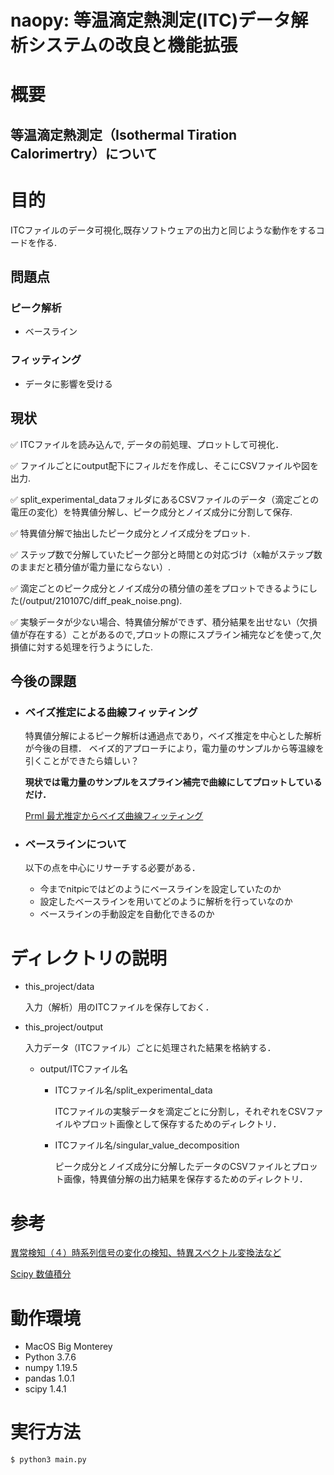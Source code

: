 # naopy: 等温滴定熱測定(ITC)データ解析システムの改良と機能拡張
# 概要
## 等温滴定熱測定（Isothermal Tiration Calorimertry）について

# 目的
ITCファイルのデータ可視化,既存ソフトウェアの出力と同じような動作をするコードを作る.
## 問題点
### ピーク解析
- ベースライン
### フィッティング
- データに影響を受ける

## 現状
✅ ITCファイルを読み込んで, データの前処理、プロットして可視化．

✅ ファイルごとにoutput配下にフィルだを作成し、そこにCSVファイルや図を出力.
   
✅ split_experimental_dataフォルダにあるCSVファイルのデータ（滴定ごとの電圧の変化）を特異値分解し、ピーク成分とノイズ成分に分割して保存.

✅ 特異値分解で抽出したピーク成分とノイズ成分をプロット.
   
✅ ステップ数で分解していたピーク部分と時間との対応づけ（x軸がステップ数のままだと積分値が電力量にならない）.

✅ 滴定ごとのピーク成分とノイズ成分の積分値の差をプロットできるようにした(/output/210107C/diff_peak_noise.png).

✅ 実験データが少ない場合、特異値分解ができず、積分結果を出せない（欠損値が存在する）ことがあるので,プロットの際にスプライン補完などを使って,欠損値に対する処理を行うようにした.

## 今後の課題
- ### ベイズ推定による曲線フィッティング
  特異値分解によるピーク解析は通過点であり，ベイズ推定を中心とした解析が今後の目標．
  ベイズ的アプローチにより，電力量のサンプルから等温線を引くことができたら嬉しい？

  **現状では電力量のサンプルをスプライン補完で曲線にしてプロットしているだけ．**

  [Prml 最尤推定からベイズ曲線フィッティング](https://www.slideshare.net/takutori/prml-122257791)
- ### ベースラインについて
  以下の点を中心にリサーチする必要がある．
  - 今までnitpicではどのようにベースラインを設定していたのか
  - 設定したベースラインを用いてどのように解析を行っていなのか
  - ベースラインの手動設定を自動化できるのか
# ディレクトリの説明
- this_project/data
  
  入力（解析）用のITCファイルを保存しておく．

- this_project/output

  入力データ（ITCファイル）ごとに処理された結果を格納する．

  - output/ITCファイル名
    - ITCファイル名/split_experimental_data

      ITCファイルの実験データを滴定ごとに分割し，それぞれをCSVファイルやプロット画像として保存するためのディレクトリ．
    - ITCファイル名/singular_value_decomposition

      ピーク成分とノイズ成分に分解したデータのCSVファイルとプロット画像，特異値分解の出力結果を保存するためのディレクトリ．


# 参考
[異常検知（４）時系列信号の変化の検知、特異スペクトル変換法など](https://qiita.com/makotoito/items/1bb062e4264394e1c2da)

[Scipy 数値積分](https://python.atelierkobato.com/scipy_integrate/)
# 動作環境
- MacOS Big Monterey
- Python 3.7.6
- numpy 1.19.5  
- pandas 1.0.1     
- scipy 1.4.1  

# 実行方法
```
$ python3 main.py
```